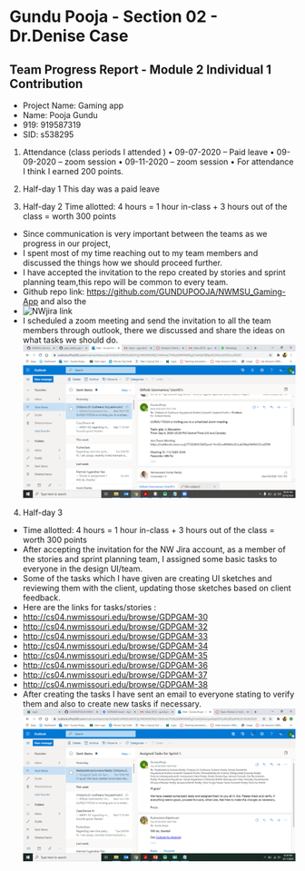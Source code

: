 # Gundu Pooja - Section 02 - Dr.Denise Case

## Team Progress Report - Module 2 Individual 1 Contribution

- Project Name: Gaming app
- Name: Pooja Gundu
- 919: 919587319
- SID: s538295

1. Attendance (class periods I attended )
• 09-07-2020 – Paid leave
• 09-09-2020 – zoom session
• 09-11-2020 – zoom session
• For attendance I think I earned 200 points.

2. Half-day 1
This day was a paid leave

3. Half-day 2
Time allotted: 4 hours = 1 hour in-class + 3 hours out of the class = worth 300 points
- Since communication is very important between the teams as we progress in our project,
- I spent most of my time reaching out to my team members and discussed the things how we should proceed further.
- I have accepted the invitation to the repo created by stories and sprint planning team,this repo will be common to every team.
- Github repo link: https://github.com/GUNDUPOOJA/NWMSU_Gaming-App  and also the 
- ![NWjira link](cs04.nwmissouri.edu/secure/RapidBoard.jspa?rapidView=4&projectKey=GDPGAM)
- I scheduled a zoom meeting and send the invitation to all the team members through outlook, there we discussed and share the ideas on what tasks we should do.
![Screenshot](2.png)
 
4. Half-day 3
- Time allotted: 4 hours = 1 hour in-class + 3 hours out of the class = worth 300 points
- After accepting the invitation for the NW Jira account, as a member of the stories and sprint planning team, I assigned some basic tasks to everyone in the design UI/team.
- Some of the tasks which I have given are creating UI sketches and reviewing them with the client, updating those sketches based on client feedback.
- Here are the links for tasks/stories :
- http://cs04.nwmissouri.edu/browse/GDPGAM-30
- http://cs04.nwmissouri.edu/browse/GDPGAM-32 
- http://cs04.nwmissouri.edu/browse/GDPGAM-33
- http://cs04.nwmissouri.edu/browse/GDPGAM-34 
- http://cs04.nwmissouri.edu/browse/GDPGAM-35 
- http://cs04.nwmissouri.edu/browse/GDPGAM-36 
- http://cs04.nwmissouri.edu/browse/GDPGAM-37 
- http://cs04.nwmissouri.edu/browse/GDPGAM-38 
- After creating the tasks I have sent an email to everyone stating to verify them and also to create new tasks if necessary.
![Screenshot](3.png)
 
